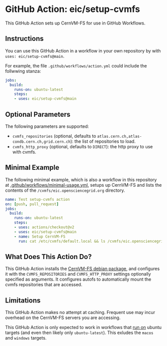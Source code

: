 # GitHub Action: eic/setup-cvmfs
This GitHub Action sets up CernVM-FS for use in GitHub Workflows.

## Instructions
You can use this GitHub Action in a workflow in your own repository by with `uses: eic/setup-cvmfs@main`.

For example, the file `.github/workflows/action.yml` could include the follwwing stanza:
```yaml
jobs:
  build:
    runs-on: ubuntu-latest
    steps:
    - uses: eic/setup-cvmfs@main
```

## Optional Parameters
The following parameters are supported:
- `cvmfs_repositories` (optional, defaults to `atlas.cern.ch,atlas-condb.cern.ch,grid.cern.ch`): the list of repositories to load.
- `cvmfs_http_proxy` (optional, defaults to `DIRECT`): the http proxy to use with cvmfs.

## Minimal Example

The following minimal example, which is also a workflow in this repository at [.github/workflows/minimal-usage.yml](https://github.com/eic/setup-cvmfs/tree/main/.github/workflows/minimal-usage.yml), setups up CernVM-FS and lists the contents of the `/cvmfs/eic.opensciencegrid.org` directory.
```yaml
name: Test setup-cvmfs action
on: [push, pull_request]
jobs:
  build:
    runs-on: ubuntu-latest
    steps:
    - uses: actions/checkout@v2
    - uses: eic/setup-cvmfs@main
    - name: Setup CernVM-FS
      run: cat /etc/cvmfs/default.local && ls /cvmfs/eic.opensciencegrid.org/
```

## What Does This Action Do?

This GitHub Action installs the [CernVM-FS debian package](https://ecsft.cern.ch/dist/cvmfs/cvmfs-release/cvmfs-release-latest_all.deb), and configures it with the `CVMFS_REPOSITORIES` and `CVMFS_HTTP_PROXY` settings optionally specified as arguments. It configures autofs to automatically mount the cvmfs repositories that are accessed.

## Limitations

This GitHub Action makes no attempt at caching. Frequent use may incur overhead on the CernVM-FS servers you are accessing.

This GitHub Action is only expected to work in workflows that [run on](https://docs.github.com/en/free-pro-team@latest/actions/reference/workflow-syntax-for-github-actions#jobsjob_idruns-on) ubuntu targets (and even then likely only `ubuntu-latest`). This exludes the `macos` and `windows` targets.
